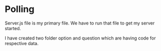 # Polling

Server.js file is my primary file. We have to run that file to get my server started.

  I have created two folder option and question which are having code for respective data.
